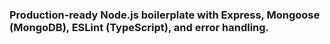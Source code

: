 ### Production-ready Node.js boilerplate with Express, Mongoose (MongoDB), ESLint (TypeScript), and error handling.
